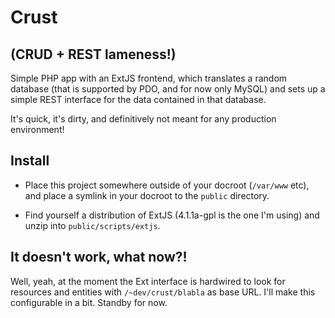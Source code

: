 # Crust
## (CRUD + REST lameness!)

Simple PHP app with an ExtJS frontend, which translates a random database (that is supported by PDO, and for now only MySQL) and sets up a simple REST interface for the data contained in that database.

It's quick, it's dirty, and definitively not meant for any production environment!

## Install

* Place this project somewhere outside of your docroot (`/var/www` etc), and place a symlink in your docroot to the `public` directory.

* Find yourself a distribution of ExtJS (4.1.1a-gpl is the one I'm using) and unzip into `public/scripts/extjs`.

## It doesn't work, what now?!

Well, yeah, at the moment the Ext interface is hardwired to look for resources and entities with `/~dev/crust/blabla` as base URL. I'll make this configurable in a bit. Standby for now.

